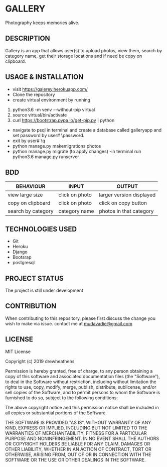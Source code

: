 # GALLERY
Photography keeps memories alive.

## DESCRIPTION
Gallery is an app that allows user(s) to upload photos, view them, search by category name, get their storage locations and if need be copy on clipboard.

## USAGE & INSTALLATION
- visit https://galerey.herokuapp.com/
- Clone the repository
- create virtual environment by running
1. python3.6 -m venv --without-pip virtual
2. source virtual/bin/activate
3. curl https://bootstrap.pypa.io/get-pip.py | python
- navigate to psql in terminal and create a database called galleryapp and set password by user# \password.
- exit by user# \q
- python manage.py makemigrations photos
- python manage.py migrate (to apply changes)
-in terminal run
python3.6 manage.py runserver

## BDD
|BEHAVIOUR|INPUT|OUTPUT|
|---------|-----|------|
|view large size|click on photo|larger version displayed|
|copy on clipboard|click on photo|click on copy button|
|search by category|category name|photos in that category| 
## TECHNOLOGIES USED
- Git
- Heroku
- Django
- Bootsrap
- postgresql
## PROJECT STATUS

The project is still under development

## CONTRIBUTION

When contributing to this repository, please first discuss the change you wish to make via issue.
contact me at mudavadie@gmail.com


## LICENSE

MIT License

Copyright (c) 2019 drewheathens

Permission is hereby granted, free of charge, to any person obtaining a copy
of this software and associated documentation files (the "Software"), to deal
in the Software without restriction, including without limitation the rights
to use, copy, modify, merge, publish, distribute, sublicense, and/or sell
copies of the Software, and to permit persons to whom the Software is
furnished to do so, subject to the following conditions:

The above copyright notice and this permission notice shall be included in all
copies or substantial portions of the Software.

THE SOFTWARE IS PROVIDED "AS IS", WITHOUT WARRANTY OF ANY KIND, EXPRESS OR
IMPLIED, INCLUDING BUT NOT LIMITED TO THE WARRANTIES OF MERCHANTABILITY,
FITNESS FOR A PARTICULAR PURPOSE AND NONINFRINGEMENT. IN NO EVENT SHALL THE
AUTHORS OR COPYRIGHT HOLDERS BE LIABLE FOR ANY CLAIM, DAMAGES OR OTHER
LIABILITY, WHETHER IN AN ACTION OF CONTRACT, TORT OR OTHERWISE, ARISING FROM,
OUT OF OR IN CONNECTION WITH THE SOFTWARE OR THE USE OR OTHER DEALINGS IN THE
SOFTWARE.